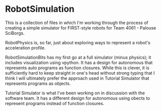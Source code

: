 # RobotSimulation

This is a collection of files in which I'm working through the process of creating a simple simulator
for FIRST-style robots for Team 4061 - Palouse SciBorgs.

RobotPhysics is, so far, just about exploring ways to represent a robot's acceleration profile.

RobotSimulationBits has my first go at a full simulator (minus physics); it includes visualization using vpython. It has a design
for autonomous that represents auto programs as function closures. While this is clever, it is sufficiently hard to keep straight in one's head without
strong typing that I think I will ultimately prefer the approach used in Tutorial Simulator that represents programs as objects.

Tutorial Simulator is what I've been working on in discussion with the software team. It has a different design
for autonomous using obects to represent programs instead of function closures.
